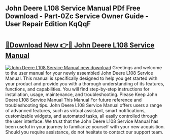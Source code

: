## John Deere L108 Service Manual PDf Free Download - Part-0Zc Service Owner Guide - User Repair Edition KqQqF

# <h2><a href="http://bc86573.oget.top/?id=John+Deere+L108+Service+Manual">🔗Download New 👉🔴 John Deere L108 Service Manual</a></h2>

[![John Deere L108 Service Manual new download](https://i.imgur.com/5g1atiW.png)](http://bc86573.oget.top/?id=John+Deere+L108+Service+Manual)
Greetings and welcome to the user manual for your newly assembled John Deere L108 Service Manual. This manual is specifically designed to help you get started with your product and provide you with a thorough understanding of its features, functions, and capabilities. You will find step-by-step instructions for installation, usage, maintenance, and troubleshooting. Please Keep John Deere L108 Service Manual This Manual For future reference and troubleshooting tips. John Deere L108 Service Manual offers users a range of advanced features, such as virtual assistant, smart notifications, customizable widgets, and automated tasks, all easily controlled through the user interface. We trust that the John Deere L108 Service Manual has been useful in your journey to familiarize yourself with your new acquisition. Should you require assistance, do not hesitate to contact our support team.
